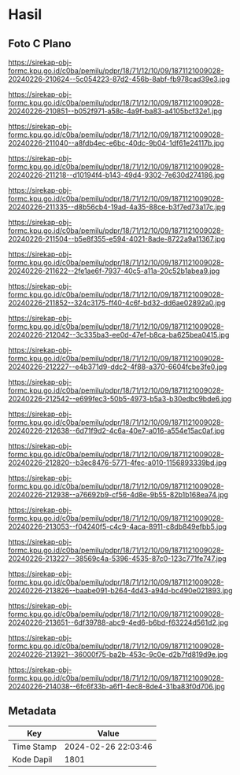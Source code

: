 # Hasil

## Foto C Plano

https://sirekap-obj-formc.kpu.go.id/c0ba/pemilu/pdpr/18/71/12/10/09/1871121009028-20240226-210624--5c054223-87d2-456b-8abf-fb978cad39e3.jpg

https://sirekap-obj-formc.kpu.go.id/c0ba/pemilu/pdpr/18/71/12/10/09/1871121009028-20240226-210851--b052f971-a58c-4a9f-ba83-a4105bcf32e1.jpg

https://sirekap-obj-formc.kpu.go.id/c0ba/pemilu/pdpr/18/71/12/10/09/1871121009028-20240226-211040--a8fdb4ec-e6bc-40dc-9b04-1df61e24117b.jpg

https://sirekap-obj-formc.kpu.go.id/c0ba/pemilu/pdpr/18/71/12/10/09/1871121009028-20240226-211218--d10194f4-b143-49d4-9302-7e630d274186.jpg

https://sirekap-obj-formc.kpu.go.id/c0ba/pemilu/pdpr/18/71/12/10/09/1871121009028-20240226-211335--d8b56cb4-19ad-4a35-88ce-b3f7ed73a17c.jpg

https://sirekap-obj-formc.kpu.go.id/c0ba/pemilu/pdpr/18/71/12/10/09/1871121009028-20240226-211504--b5e8f355-e594-4021-8ade-8722a9a11367.jpg

https://sirekap-obj-formc.kpu.go.id/c0ba/pemilu/pdpr/18/71/12/10/09/1871121009028-20240226-211622--2fe1ae6f-7937-40c5-a11a-20c52b1abea9.jpg

https://sirekap-obj-formc.kpu.go.id/c0ba/pemilu/pdpr/18/71/12/10/09/1871121009028-20240226-211852--324c3175-ff40-4c6f-bd32-dd6ae02892a0.jpg

https://sirekap-obj-formc.kpu.go.id/c0ba/pemilu/pdpr/18/71/12/10/09/1871121009028-20240226-212042--3c335ba3-ee0d-47ef-b8ca-ba625bea0415.jpg

https://sirekap-obj-formc.kpu.go.id/c0ba/pemilu/pdpr/18/71/12/10/09/1871121009028-20240226-212227--e4b371d9-ddc2-4f88-a370-6604fcbe3fe0.jpg

https://sirekap-obj-formc.kpu.go.id/c0ba/pemilu/pdpr/18/71/12/10/09/1871121009028-20240226-212542--e699fec3-50b5-4973-b5a3-b30edbc9bde6.jpg

https://sirekap-obj-formc.kpu.go.id/c0ba/pemilu/pdpr/18/71/12/10/09/1871121009028-20240226-212638--6d71f9d2-4c6a-40e7-a016-a554e15ac0af.jpg

https://sirekap-obj-formc.kpu.go.id/c0ba/pemilu/pdpr/18/71/12/10/09/1871121009028-20240226-212820--b3ec8476-5771-4fec-a010-1156893339bd.jpg

https://sirekap-obj-formc.kpu.go.id/c0ba/pemilu/pdpr/18/71/12/10/09/1871121009028-20240226-212938--a76692b9-cf56-4d8e-9b55-82b1b168ea74.jpg

https://sirekap-obj-formc.kpu.go.id/c0ba/pemilu/pdpr/18/71/12/10/09/1871121009028-20240226-213053--f04240f5-c4c9-4aca-8911-c8db849efbb5.jpg

https://sirekap-obj-formc.kpu.go.id/c0ba/pemilu/pdpr/18/71/12/10/09/1871121009028-20240226-213227--38569c4a-5396-4535-87c0-123c771fe747.jpg

https://sirekap-obj-formc.kpu.go.id/c0ba/pemilu/pdpr/18/71/12/10/09/1871121009028-20240226-213826--baabe091-b264-4d43-a94d-bc490e021893.jpg

https://sirekap-obj-formc.kpu.go.id/c0ba/pemilu/pdpr/18/71/12/10/09/1871121009028-20240226-213651--6df39788-abc9-4ed6-b6bd-f63224d561d2.jpg

https://sirekap-obj-formc.kpu.go.id/c0ba/pemilu/pdpr/18/71/12/10/09/1871121009028-20240226-213921--36000f75-ba2b-453c-9c0e-d2b7fd819d9e.jpg

https://sirekap-obj-formc.kpu.go.id/c0ba/pemilu/pdpr/18/71/12/10/09/1871121009028-20240226-214038--6fc6f33b-a6f1-4ec8-8de4-31ba83f0d706.jpg


## Metadata

| Key        | Value               |
| ---------- | ------------------- |
| Time Stamp | 2024-02-26 22:03:46 |
| Kode Dapil | 1801                |



